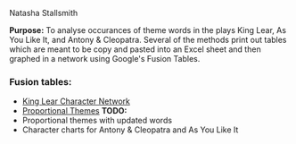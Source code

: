 Natasha Stallsmith

**Purpose:** To analyse occurances of theme words in the plays King Lear, As You Like It, and Antony & Cleopatra. Several of the methods print out tables which are meant to be copy and pasted into an Excel sheet and then graphed in a network using Google's Fusion Tables.
                
### Fusion tables: ###
- [King Lear Character Network](https://www.google.com/fusiontables/DataSource?docid=1G38cSLcV41NIwwZ4CtHK9_9Bz0oSHtpdxE9AEIlw)
- [Proportional Themes](https://www.google.com/fusiontables/DataSource?docid=1sLQvztOwtQM36bGTx_dk-auzyF3Ngave-tmKY2RI)
**TODO:**
- Proportional themes with updated words
- Character charts for Antony & Cleopatra and As You Like It

